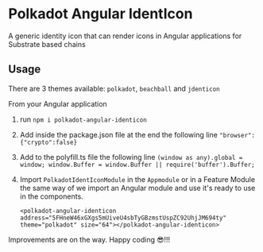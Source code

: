 # Polkadot Angular IdentIcon

A generic identity icon that can render icons in Angular applications for Substrate based chains

## Usage
There are 3 themes available: `polkadot`, `beachball` and `jdenticon`

 From your Angular application
1. run `npm i polkadot-angular-identicon`
2. Add inside the package.json file at the end the following line
`"browser": {"crypto":false}`
2. Add to the polyfill.ts file the following line
 `(window as any).global = window; window.Buffer = window.Buffer || require('buffer').Buffer;`
4. Import `PolkadotIdentIconModule` in the `Appmodule` or in a Feature Module the same way of we import an Angular module and use it's ready to use in the components. 

   `<polkadot-angular-identicon address="5FHneW46xGXgs5mUiveU4sbTyGBzmstUspZC92UhjJM694ty" theme="polkadot" size="64"></polkadot-angular-identicon>`

Improvements are on the way.
Happy coding 😎!!!
